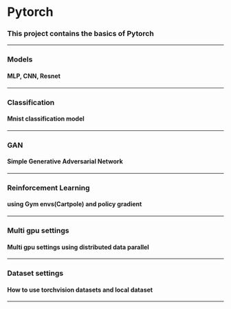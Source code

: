 # Pytorch

### This project contains the basics of Pytorch
***

### Models
#### MLP, CNN, Resnet

***
### Classification
#### Mnist classification model

*** 
### GAN
#### Simple Generative Adversarial Network
***

### Reinforcement Learning
#### using Gym envs(Cartpole) and policy gradient

***
### Multi gpu settings
#### Multi gpu settings using distributed data parallel

***
### Dataset settings
#### How to use torchvision datasets and local dataset
***


